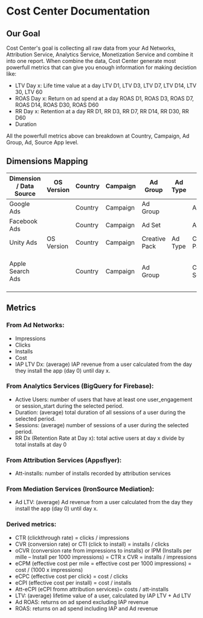 # Cost Center Documentation

## Our Goal

Cost Center's goal is collecting all raw data from your Ad Networks, Attribution Service, Analytics Service, Monetization Service and combine it into one report. When combine the data, Cost Center generate most powerfull metrics that can give you enough information for making decistion like:
* LTV Day x: Life time value at a day LTV D1, LTV D3, LTV D7, LTV D14, LTV 30, LTV 60
* ROAS Day x: Return on ad spend at a day ROAS D1, ROAS D3, ROAS D7, ROAS D14, ROAS D30, ROAS D60
* RR Day x: Retention at a day RR D1, RR D3, RR D7, RR D14, RR D30, RR D60
* Duration

All the powerfull metrics above can breakdown at Country, Campaign, Ad Group, Ad, Source App level.

## Dimensions Mapping

| Dimension / Data Source | OS Version | Country | Campaign | Ad Group      | Ad Type | Ad            | Source App Id                    | Keyword              |
|-------------------------|------------|---------|----------|---------------|---------|---------------|----------------------------------|----------------------|
| Google Ads              |            | Country | Campaign | Ad Group      |         | Ad            | Group Placement                  |                      |
| Facebook Ads            |            | Country | Campaign | Ad Set        |         | Ad            |                                  |                      |
| Unity Ads               | OS Version | Country | Campaign | Creative Pack | Ad Type | Creative Pack | Source App Id                    |                      |
| Apple Search Ads        |            | Country | Campaign | Ad Group      |         | Creative Set  | Search Term + Search Term Source | Keyword + Match Type |

## Metrics
### From Ad Networks:
- Impressions
- Clicks
- Installs
- Cost
- IAP LTV Dx: (average) IAP revenue from a user calculated from the day they install the app (day 0) until day x.

### From Analytics Services (BigQuery for Firebase):
- Active Users: number of users that have at least one user_engagement or session_start during the selected period.
- Duration: (average) total duration of all sessions of a user during the selected period.
- Sessions: (average) number of sessions of a user during the selected period.
- RR Dx (Retention Rate at Day x): total active users at day x divide by total installs at day 0

### From Attribution Services (Appsflyer):
- Att-installs: number of installs recorded by attribution services

### From Mediation Services (IronSource Mediation):
- Ad LTV: (average) Ad revenue from a user calculated from the day they install the app (day 0) until day x.

### Derived metrics:
- CTR (clickthrough rate) = clicks / impressions
- CVR (conversion rate) or CTI (click to install) = installs / clicks
- oCVR (conversion rate from impressions to installs) or IPM (Installs per mille – Install per 1000 impressions) = CTR x CVR = installs / impressions
- eCPM (effective cost per mile = effective cost per 1000 impressions) = cost / (1000 x impressions)
- eCPC (effective cost per click) = cost / clicks
- eCPI (effective cost per install) = cost / installs
- Att-eCPI (eCPI fromn attribution services)= costs / att-installs
- LTV: (average) lifetime value of a user, calculated by IAP LTV + Ad LTV
- Ad ROAS: returns on ad spend excluding IAP revenue
- ROAS: returns on ad spend including IAP and Ad revenue
